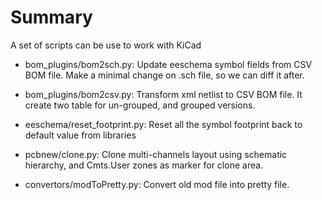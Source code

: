 # Summary
A set of scripts can be use to work with KiCad

* bom_plugins/bom2sch.py: Update eeschema symbol fields from CSV BOM file.
  Make a minimal change on .sch file, so we can diff it after.
* bom_plugins/bom2csv.py: Transform xml netlist to CSV BOM file. It
  create two table for un-grouped, and grouped versions.

* eeschema/reset_footprint.py: Reset all the symbol footprint back to
  default value from libraries

* pcbnew/clone.py: Clone multi-channels layout using schematic hierarchy,
  and Cmts.User zones as marker for clone area.

* convertors/modToPretty.py: Convert old mod file into pretty file.

